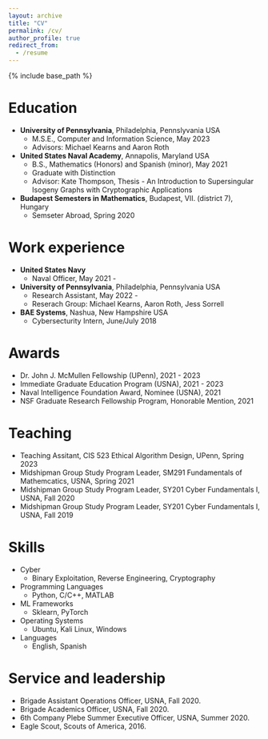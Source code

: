 ```yaml
---
layout: archive
title: "CV"
permalink: /cv/
author_profile: true
redirect_from:
  - /resume
---
```


{% include base_path %}

Education
======
* **University of Pennsylvania**, Philadelphia, Pennslyvania USA
  * M.S.E., Computer and Information Science, May 2023
  * Advisors: Michael Kearns and Aaron Roth
* **United States Naval Academy**, Annapolis, Maryland USA
  * B.S., Mathematics (Honors) and Spanish (minor), May 2021
  * Graduate with Distinction
  * Advisor: Kate Thompson, Thesis - An Introduction to Supersingular Isogeny Graphs with Cryptographic Applications
* **Budapest Semesters in Mathematics**, Budapest, VII. (district 7), Hungary
  * Semseter Abroad, Spring 2020

Work experience
======
* **United States Navy**
  * Naval Officer, May 2021 - 
* **University of Pennsylvania**, Philadelphia, Pennsylvania USA
  * Research Assistant, May 2022 - 
  * Reserach Group: Michael Kearns, Aaron Roth, Jess Sorrell
* **BAE Systems**, Nashua, New Hampshire USA
  * Cybersecturity Intern, June/July 2018

Awards
======
* Dr. John J. McMullen Fellowship (UPenn), 2021 - 2023
* Immediate Graduate Education Program (USNA), 2021 - 2023
* Naval Intelligence Foundation Award, Nominee (USNA), 2021
* NSF Graduate Research Fellowship Program, Honorable Mention, 2021

<!-- Publications
======
  <ul>{% for post in site.publications %}
    {% include archive-single-cv.html %}
  {% endfor %}</ul> -->
  
<!-- Talks
======
  <ul>{% for post in site.talks %}
    {% include archive-single-talk-cv.html %}
  {% endfor %}</ul> -->
  
Teaching
======
* Teaching Assitant, CIS 523 Ethical Algorithm Design, UPenn, Spring 2023
* Midshipman Group Study Program  Leader, SM291 Fundamentals of Mathemcatics, USNA, Spring 2021
* Midshipman Group Study Program Leader, SY201 Cyber Fundamentals I, USNA, Fall 2020
* Midshipman Group Study Program  Leader, SY201 Cyber Fundamentals I, USNA, Fall 2019

Skills
======
* Cyber
  * Binary Exploitation, Reverse Engineering, Cryptography
* Programming Languages
  * Python, C/C++, MATLAB
* ML Frameworks
  * Sklearn, PyTorch
* Operating Systems
  * Ubuntu, Kali Linux, Windows
* Languages
  * English, Spanish
  
Service and leadership
======
* Brigade Assistant Operations Officer, USNA, Fall 2020.
* Brigade Academics Officer, USNA, Fall 2020.
* 6th Company Plebe Summer Executive Officer, USNA, Summer 2020.
* Eagle Scout, Scouts of America, 2016.
